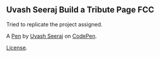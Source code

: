 Uvash Seeraj Build a Tribute Page FCC
-------------------------------------
Tried to replicate the project assigned. 

A [Pen](https://codepen.io/ChewyTheGoon/pen/aqLGOM) by [Uvash Seeraj](https://codepen.io/ChewyTheGoon) on [CodePen](https://codepen.io).

[License](https://codepen.io/ChewyTheGoon/pen/aqLGOM/license).